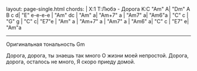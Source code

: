 layout: page-single.html
chords: |
    X:1
    T:Любэ - Дорога
    K:C
    "Am" A| "Dm"  A B c d| "E" e-e-e-e | "Am" dc |
    "Am"  a|      "Am+7" a  |    "Am7"   a|    "Am6"a |
    "C"    c | "G"     g  |   "C" c| "E7"e |
    "Am" a |      "Am+7" a |   "Am7"  a    |  "Am6" a|
    "C"    c   |       "E7"  e|    "Am"a
 
---

Оригинальная тональность Gm	


Дорога, дорога, ты знаешь так много
О жизни моей непростой.
Дорога, дорога, осталось не много,
Я скоро приеду домой.